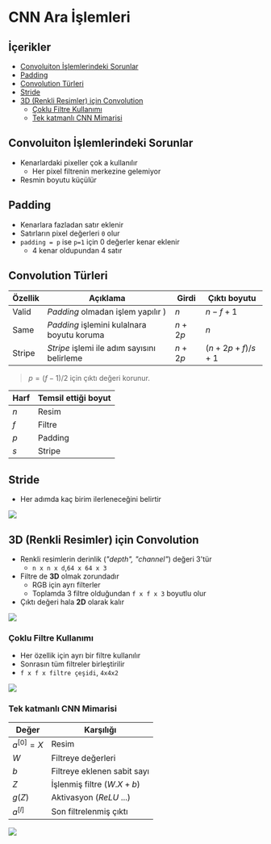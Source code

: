 # CNN Ara İşlemleri <!-- omit in toc -->

## İçerikler <!-- omit in toc -->

- [Convoluiton İşlemlerindeki Sorunlar](#convoluiton-%c4%b0%c5%9flemlerindeki-sorunlar)
- [Padding](#padding)
- [Convolution Türleri](#convolution-t%c3%bcrleri)
- [Stride](#stride)
- [3D (Renkli Resimler) için Convolution](#3d-renkli-resimler-i%c3%a7in-convolution)
  - [Çoklu Filtre Kullanımı](#%c3%87oklu-filtre-kullan%c4%b1m%c4%b1)
  - [Tek katmanlı CNN Mimarisi](#tek-katmanl%c4%b1-cnn-mimarisi)

## Convoluiton İşlemlerindeki Sorunlar

- Kenarlardaki pixeller çok a kullanılır
  - Her pixel filtrenin merkezine gelemiyor
- Resmin boyutu küçülür

## Padding

- Kenarlara fazladan satır eklenir
- Satırların pixel değerleri `0` olur
- `padding = p` ise `p=1` için 0 değerler kenar eklenir
  - 4 kenar oldupundan 4 satır

## Convolution Türleri

| Özellik | Açıklama                                    | Girdi    | Çıktı boyutu           |
| ------- | ------------------------------------------- | -------- | ---------------------- |
| Valid   | _Padding_ olmadan işlem yapılır )           | $n$      | $n - f + 1$            |
| Same    | _Padding_ işlemini kulalnara boyutu koruma  | $n + 2p$ | $n$                    |
| Stripe  | _Stripe_ işlemi ile adım sayısını belirleme | $n + 2p$ | $(n + 2p + f) / s + 1$ |

> $p = (f - 1) / 2$ için çıktı değeri korunur.

| Harf | Temsil ettiği boyut |
| ---- | ------------------- |
| $n$  | Resim               |
| $f$  | Filtre              |
| $p$  | Padding             |
| $s$  | Stripe              |

## Stride

- Her adımda kaç birim ilerleneceğini belirtir

![](../../res/cnn_stride_ex.png)

## 3D (Renkli Resimler) için Convolution

- Renkli resimlerin derinlik (_"depth", "channel"_) değeri 3'tür
  - `n x n x d`,`64 x 64 x 3`
- Filtre de **3D** olmak zorundadır
  - RGB için ayrı filterler
  - Toplamda 3 filtre olduğundan `f x f x 3` boyutlu olur
- Çıktı değeri hala **2D** olarak kalır

![](../../res/conv3d_ex.png)

### Çoklu Filtre Kullanımı

- Her özellik için ayrı bir filtre kullanılır
- Sonrasın tüm filtreler birleştirilir
- `f x f x filtre çeşidi`, `4x4x2`

![](../../res/conv3d_multi_filter.png)

### Tek katmanlı CNN Mimarisi

| Değer            | Karşılığı                   |
| ---------------- | --------------------------- |
| $a ^ {[0]}  = X$ | Resim                       |
| $W$              | Filtreye değerleri          |
| $b$              | Filtreye eklenen sabit sayı |
| $Z$              | İşlenmiş filtre ($W.X + b$) |
| $g(Z)$           | Aktivasyon (_ReLU_ ...)     |
| $a ^ {[l]}$      | Son filtrelenmiş çıktı      |

![](../../res/cnn_mutli.gif)

